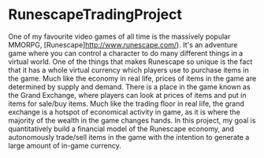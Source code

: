 # RunescapeTradingProject
One of my favourite video games of all time is the massively popular MMORPG, [Runescape]http://www.runescape.com/). It's an adventure game where you can control a character to do many different things in a virtual world. One of the things that makes Runescape so unique is the fact that it has a whole virtual currency which players use to purchase items in the game. Much like the economy in real life, prices of items in the game are determined by supply and demand. There is a place in the game known as the Grand Exchange, where players can look at prices of items and put in items for sale/buy items. Much like the trading floor in real life, the grand exchange is a hotspot of economical activity in game, as it is where the majority of the wealth in the game changes hands. In this project, my goal is quantitatively build a financial model of the Runescape economy, and autonomously trade/sell items in the game with the intention to generate a large amount of in-game currency. 
